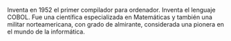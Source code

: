 Inventa en 1952 el primer compilador para ordenador. Inventa el lenguaje COBOL. Fue una científica especializada en Matemáticas y también una militar norteamericana, con grado de almirante, considerada una pionera en el mundo de la informática.